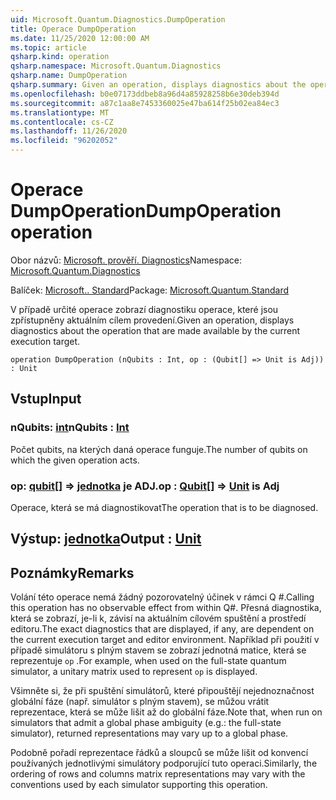 ```yaml
---
uid: Microsoft.Quantum.Diagnostics.DumpOperation
title: Operace DumpOperation
ms.date: 11/25/2020 12:00:00 AM
ms.topic: article
qsharp.kind: operation
qsharp.namespace: Microsoft.Quantum.Diagnostics
qsharp.name: DumpOperation
qsharp.summary: Given an operation, displays diagnostics about the operation that are made available by the current execution target.
ms.openlocfilehash: b0e07173ddbeb8a96d4a85928258b6e30deb394d
ms.sourcegitcommit: a87c1aa8e7453360025e47ba614f25b02ea84ec3
ms.translationtype: MT
ms.contentlocale: cs-CZ
ms.lasthandoff: 11/26/2020
ms.locfileid: "96202052"
---
```

# <a name="dumpoperation-operation"></a><span data-ttu-id="386f5-102">Operace DumpOperation</span><span class="sxs-lookup"><span data-stu-id="386f5-102">DumpOperation operation</span></span>

<span data-ttu-id="386f5-103">Obor názvů: [Microsoft. prověří. Diagnostics](xref:Microsoft.Quantum.Diagnostics)</span><span class="sxs-lookup"><span data-stu-id="386f5-103">Namespace: [Microsoft.Quantum.Diagnostics](xref:Microsoft.Quantum.Diagnostics)</span></span>

<span data-ttu-id="386f5-104">Balíček: [Microsoft.. Standard](https://nuget.org/packages/Microsoft.Quantum.Standard)</span><span class="sxs-lookup"><span data-stu-id="386f5-104">Package: [Microsoft.Quantum.Standard](https://nuget.org/packages/Microsoft.Quantum.Standard)</span></span>


<span data-ttu-id="386f5-105">V případě určité operace zobrazí diagnostiku operace, které jsou zpřístupněny aktuálním cílem provedení.</span><span class="sxs-lookup"><span data-stu-id="386f5-105">Given an operation, displays diagnostics about the operation that are made available by the current execution target.</span></span>

```qsharp
operation DumpOperation (nQubits : Int, op : (Qubit[] => Unit is Adj)) : Unit
```


## <a name="input"></a><span data-ttu-id="386f5-106">Vstup</span><span class="sxs-lookup"><span data-stu-id="386f5-106">Input</span></span>

### <a name="nqubits--int"></a><span data-ttu-id="386f5-107">nQubits: [int](xref:microsoft.quantum.lang-ref.int)</span><span class="sxs-lookup"><span data-stu-id="386f5-107">nQubits : [Int](xref:microsoft.quantum.lang-ref.int)</span></span>

<span data-ttu-id="386f5-108">Počet qubits, na kterých daná operace funguje.</span><span class="sxs-lookup"><span data-stu-id="386f5-108">The number of qubits on which the given operation acts.</span></span>


### <a name="op--qubit--unit--is-adj"></a><span data-ttu-id="386f5-109">op: [qubit](xref:microsoft.quantum.lang-ref.qubit)[] => [jednotka](xref:microsoft.quantum.lang-ref.unit)  je ADJ.</span><span class="sxs-lookup"><span data-stu-id="386f5-109">op : [Qubit](xref:microsoft.quantum.lang-ref.qubit)[] => [Unit](xref:microsoft.quantum.lang-ref.unit)  is Adj</span></span>

<span data-ttu-id="386f5-110">Operace, která se má diagnostikovat</span><span class="sxs-lookup"><span data-stu-id="386f5-110">The operation that is to be diagnosed.</span></span>



## <a name="output--unit"></a><span data-ttu-id="386f5-111">Výstup: [jednotka](xref:microsoft.quantum.lang-ref.unit)</span><span class="sxs-lookup"><span data-stu-id="386f5-111">Output : [Unit](xref:microsoft.quantum.lang-ref.unit)</span></span>



## <a name="remarks"></a><span data-ttu-id="386f5-112">Poznámky</span><span class="sxs-lookup"><span data-stu-id="386f5-112">Remarks</span></span>

<span data-ttu-id="386f5-113">Volání této operace nemá žádný pozorovatelný účinek v rámci Q #.</span><span class="sxs-lookup"><span data-stu-id="386f5-113">Calling this operation has no observable effect from within Q#.</span></span> <span data-ttu-id="386f5-114">Přesná diagnostika, která se zobrazí, je-li k, závisí na aktuálním cílovém spuštění a prostředí editoru.</span><span class="sxs-lookup"><span data-stu-id="386f5-114">The exact diagnostics that are displayed, if any, are dependent on the current execution target and editor environment.</span></span>
<span data-ttu-id="386f5-115">Například při použití v případě simulátoru s plným stavem se zobrazí jednotná matice, která se reprezentuje `op` .</span><span class="sxs-lookup"><span data-stu-id="386f5-115">For example, when used on the full-state quantum simulator, a unitary matrix used to represent `op` is displayed.</span></span>

<span data-ttu-id="386f5-116">Všimněte si, že při spuštění simulátorů, které připouštějí nejednoznačnost globální fáze (např. simulátor s plným stavem), se můžou vrátit reprezentace, která se může lišit až do globální fáze.</span><span class="sxs-lookup"><span data-stu-id="386f5-116">Note that, when run on simulators that admit a global phase ambiguity (e.g.: the full-state simulator), returned representations may vary up to a global phase.</span></span>

<span data-ttu-id="386f5-117">Podobně pořadí reprezentace řádků a sloupců se může lišit od konvencí používaných jednotlivými simulátory podporující tuto operaci.</span><span class="sxs-lookup"><span data-stu-id="386f5-117">Similarly, the ordering of rows and columns matrix representations may vary with the conventions used by each simulator supporting this operation.</span></span>